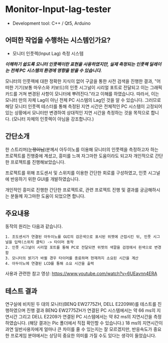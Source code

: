 # Monitor-Input-lag-tester
- Development tool: C++ / Qt5, Arduino

## 어떠한 작업을 수행하는 시스템인가요?
- 모니터 인풋렉(Input Lag) 측정 시스템

***이해하기 쉽도록 모니터 인풋렉이란 표현을 사용하였지만, 실제 측정되는 인풋렉 딜레이는 전체 PC 시스템의 환경에 영향을 받을 수 있습니다.***

모니터의 인풋렉에 대한 정확한 지식이 없어 구글을 통한 사전 검색을 진행한 결과, "어떠한 기기(보통 마우스와 키보드)의 인풋 시그널이 시리얼 포트로 전달되고 이는 그래픽 카드를 거쳐 변경된 사항이 모니터에 뿌려진다."라고 이해를 하였습니다. 따라서, 이는 모니터 만의 자체 Lag이 아닌 전체 PC 시스템의 Lag인 것을 알 수 있습니다. 그러므로 해당 모니터 인풋렉 테스터를 통해 측정된 지연 시간은 전체적인 PC 시스템이 고정되어 있는 상황에서 모니터만 변경하여 상대적인 지연 시간을 측정하는 것을 목적으로 합니다.
(모니터 자체의 인풋렉이 아님을 강조합니다.)

## 간단소개
한 스트리머(~~눈쟁이님~~)분께서 아두이노를 이용해 모니터의 인풋렉을 측정하고자 하는 프로젝트를 진행중에 계셨고, 흥미를 느껴 자그마한 도움이라도 되고자 개인적으로 간단한 프로젝트를 진행해보았습니다. 

프로젝트를 위해 조도센서 및 스위치를 이용한 간단한 회로를 구성하였고, 인풋 시그널에 반응하기 위한 GUI를 개발하였습니다.

개인적인 흥미로 진행한 간단한 프로젝트로, 관련 프로젝트 진행 및 결과를 궁금해하시는 분들께 자그마한 도움이 되었으면 합니다.

## 주요내용
동작의 원리는 다음과 같습니다.
~~~
1. 조도센서가 연결된 아두이노를 GUI의 검은색으로 표시된 위젯에 근접시킨 뒤, 인풋 시그널을 입력(스위치 클릭) -> 타이머 동작
2. 인풋 시그널이 시리얼 포트를 통해 PC로 전달되면 위젯의 색깔을 검정에서 흰색으로 변경함
3. 모니터의 밝기가 바뀔 경우 타이머를 종료하며 현재까지 소요된 시간을 계산
4. 아두이노에 연결된 LCD를 통해 소요 시간을 출력
~~~

사용과 관련한 참고 영상: https://www.youtube.com/watch?v=6UEavnn4ERA

## 테스트 결과
연구실에 비치된 두 대의 모니터(BENQ EW2775ZH, DELL E2209W)를 테스트를 진행하였으며 진행 결과 BENQ EW2775ZH가 연결된 PC 시스템에서는 약 66 ms의 지연시간 그리고 DELL E2209가 연결된 PC 시스템에서는 약 82 ms의 지연시간을 측정하였습니다. (해당 결과는 Pic 폴더에서 직접 확인할 수 있습니다.) 18 ms의 지연시간이 과연 일반사용자에게 얼마나 큰 차이를 줄 수 있는지는 잘 모르겠지만, 반응속도가 중요한 프로게임 분야에서는 상당히 중요한 의미를 가질 수도 있다는 생각이 들었습니다.


